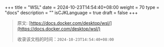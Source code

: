 +++
title = "WSL"
date = 2024-10-23T14:54:40+08:00
weight = 70
type = "docs"
description = ""
isCJKLanguage = true
draft = false
+++

> 原文: [https://docs.docker.com/desktop/wsl/](https://docs.docker.com/desktop/wsl/)
>
> 收录该文档的时间：`2024-10-23T14:54:40+08:00`
